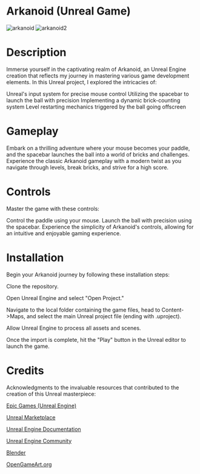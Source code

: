 # **Arkanoid (Unreal Game)**
![arkanoid](https://github.com/MridulRoy98/Arkanoid/assets/69635889/3d114b5e-1593-4eb3-9b66-ef119fd39f35)
![arkanoid2](https://github.com/MridulRoy98/Arkanoid/assets/69635889/a68c674f-6790-4e8a-8cc9-b3aa448ca9c4)

# **Description**
Immerse yourself in the captivating realm of Arkanoid, an Unreal Engine creation that reflects my journey in mastering various game development elements. In this Unreal project, I explored the intricacies of:

Unreal's input system for precise mouse control
Utilizing the spacebar to launch the ball with precision
Implementing a dynamic brick-counting system
Level restarting mechanics triggered by the ball going offscreen
# **Gameplay**
Embark on a thrilling adventure where your mouse becomes your paddle, and the spacebar launches the ball into a world of bricks and challenges. Experience the classic Arkanoid gameplay with a modern twist as you navigate through levels, break bricks, and strive for a high score.

# **Controls**
Master the game with these controls:

Control the paddle using your mouse.
Launch the ball with precision using the spacebar.
Experience the simplicity of Arkanoid's controls, allowing for an intuitive and enjoyable gaming experience.

# **Installation**
Begin your Arkanoid journey by following these installation steps:

Clone the repository.

Open Unreal Engine and select "Open Project."

Navigate to the local folder containing the game files, head to Content->Maps, and select the main Unreal project file (ending with .uproject).

Allow Unreal Engine to process all assets and scenes.

Once the import is complete, hit the "Play" button in the Unreal editor to launch the game.

# **Credits**
Acknowledgments to the invaluable resources that contributed to the creation of this Unreal masterpiece:

[Epic Games (Unreal Engine)](https://www.unrealengine.com/en-US)

[Unreal Marketplace](https://www.unrealengine.com/marketplace/en-US/store)

[Unreal Engine Documentation](https://docs.unrealengine.com/5.3/en-US/)

[Unreal Engine Community](https://forums.unrealengine.com/categories?tag=unreal-engine)

[Blender](https://www.blender.org/)

[OpenGameArt.org](https://opengameart.org/)

